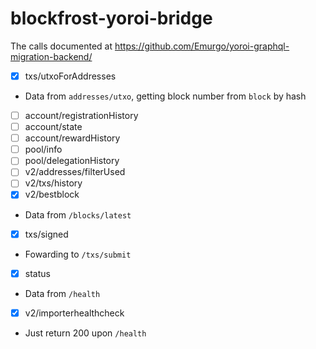 # blockfrost-yoroi-bridge

The calls documented at https://github.com/Emurgo/yoroi-graphql-migration-backend/

- [X] txs/utxoForAddresses
 - Data from `addresses/utxo`, getting block number from `block` by hash
- [ ] account/registrationHistory
- [ ] account/state
- [ ] account/rewardHistory
- [ ] pool/info
- [ ] pool/delegationHistory
- [ ] v2/addresses/filterUsed
- [ ] v2/txs/history
- [X] v2/bestblock
 - Data from `/blocks/latest`
- [X] txs/signed
 - Fowarding to `/txs/submit`
- [X] status
 - Data from `/health`
- [X] v2/importerhealthcheck
 - Just return 200 upon `/health`
